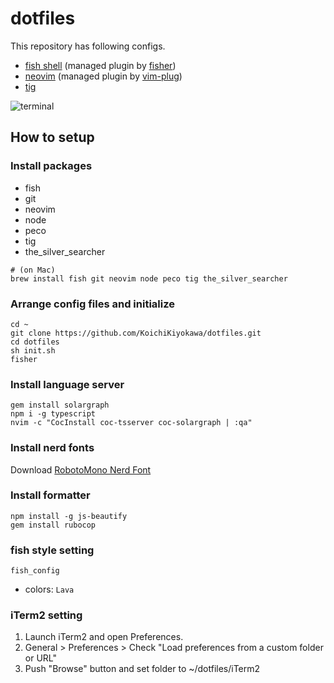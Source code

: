 # dotfiles
This repository has following configs.
- [fish shell](https://github.com/fish-shell/fish-shell) (managed plugin by [fisher](https://github.com/jorgebucaran/fisher))
- [neovim](https://github.com/neovim/neovim) (managed plugin by [vim-plug](https://github.com/junegunn/vim-plug))
- [tig](https://github.com/jonas/tig)

![terminal](https://user-images.githubusercontent.com/40315079/73604430-e7f17b00-45d3-11ea-9441-a1461f561844.png)


## How to setup
### Install packages
- fish
- git
- neovim
- node
- peco
- tig
- the_silver_searcher

```
# (on Mac)
brew install fish git neovim node peco tig the_silver_searcher
```

### Arrange config files and initialize
```
cd ~
git clone https://github.com/KoichiKiyokawa/dotfiles.git
cd dotfiles
sh init.sh
fisher
```

### Install language server
```
gem install solargraph
npm i -g typescript
nvim -c "CocInstall coc-tsserver coc-solargraph | :qa"
```

### Install nerd fonts
Download [RobotoMono Nerd Font](https://github.com/ryanoasis/nerd-fonts/raw/master/patched-fonts/RobotoMono/Medium/complete/Roboto%20Mono%20Medium%20Nerd%20Font%20Complete.ttf)

### Install formatter
```
npm install -g js-beautify
gem install rubocop
```

### fish style setting
```
fish_config
```
- colors: `Lava`

### iTerm2 setting
1. Launch iTerm2 and open Preferences.
1. General > Preferences > Check "Load preferences from a custom folder or URL" 
1. Push "Browse" button and set folder to ~/dotfiles/iTerm2
